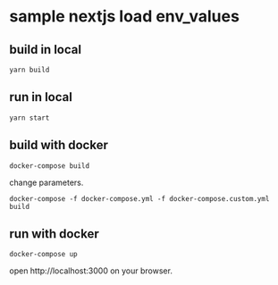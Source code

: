 # sample nextjs load env_values

## build in local

```shell script
yarn build
```

## run in local

```shell
yarn start
```

## build with docker

```shell script
docker-compose build
```

change parameters.

```shell script
docker-compose -f docker-compose.yml -f docker-compose.custom.yml build
```

## run with docker

```shell script
docker-compose up
```

open http://localhost:3000 on your browser.
